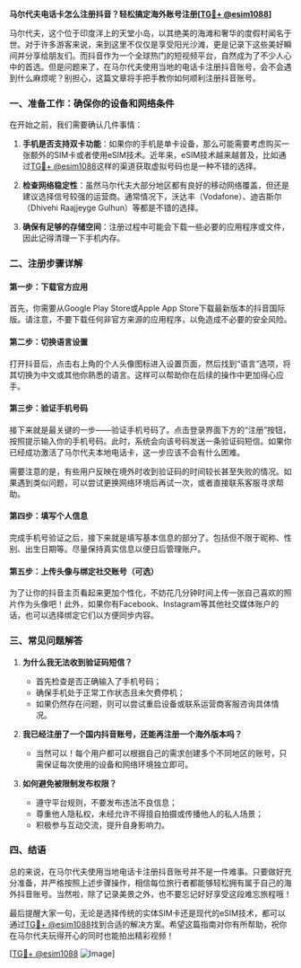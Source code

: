 **马尔代夫电话卡怎么注册抖音？轻松搞定海外账号注册[[TG💪+ @esim1088](https://t.me/s/esim1088)]**

马尔代夫，这个位于印度洋上的天堂小岛，以其绝美的海滩和奢华的度假村闻名于世。对于许多游客来说，来到这里不仅仅是享受阳光沙滩，更是记录下这些美好瞬间并分享给朋友们。而抖音作为一个全球热门的短视频平台，自然成为了不少人心中的首选。但是问题来了，在马尔代夫使用当地的电话卡注册抖音账号，会不会遇到什么麻烦呢？别担心，这篇文章将手把手教你如何顺利注册抖音账号。

### 一、准备工作：确保你的设备和网络条件

在开始之前，我们需要确认几件事情：

1. **手机是否支持双卡功能**：如果你的手机是单卡设备，那么可能需要考虑购买一张额外的SIM卡或者使用eSIM技术。近年来，eSIM技术越来越普及，比如通过[TG💪+ @esim1088](https://t.me/s/esim1088)这样的渠道获取虚拟号码也是一种不错的选择。
   
2. **检查网络稳定性**：虽然马尔代夫大部分地区都有良好的移动网络覆盖，但还是建议选择信号较强的运营商。通常情况下，沃达丰（Vodafone）、迪吉斯尔（Dhivehi Raajjeyge Gulhun）等都是不错的选择。

3. **确保有足够的存储空间**：注册过程中可能会下载一些必要的应用程序或文件，因此记得清理一下手机内存。

### 二、注册步骤详解

#### 第一步：下载官方应用

首先，你需要从Google Play Store或Apple App Store下载最新版本的抖音国际版。请注意，不要下载任何非官方来源的应用程序，以免造成不必要的安全风险。

#### 第二步：切换语言设置

打开抖音后，点击右上角的个人头像图标进入设置页面，然后找到“语言”选项，将其切换为中文或其他你熟悉的语言。这样可以帮助你在后续的操作中更加得心应手。

#### 第三步：验证手机号码

接下来就是最关键的一步——验证手机号码了。点击登录界面下方的“注册”按钮，按照提示输入你的手机号码。此时，系统会向该号码发送一条验证码短信。如果你已经成功激活了马尔代夫本地电话卡，这一步应该不会有什么困难。

需要注意的是，有些用户反映在境外时收到验证码的时间较长甚至失败的情况。如果遇到类似问题，可以尝试更换网络环境后再试一次，或者直接联系客服寻求帮助。

#### 第四步：填写个人信息

完成手机号验证之后，接下来就是填写基本信息的部分了。包括但不限于昵称、性别、出生日期等。尽量保持真实信息以便日后管理账户。

#### 第五步：上传头像与绑定社交账号（可选）

为了让你的抖音主页看起来更加个性化，不妨花几分钟时间上传一张自己喜欢的照片作为头像吧！此外，如果你有Facebook、Instagram等其他社交媒体账户的话，也可以选择绑定它们以方便同步内容。

### 三、常见问题解答

1. **为什么我无法收到验证码短信？**
   - 首先检查是否正确输入了手机号码；
   - 确保手机处于正常工作状态且未欠费停机；
   - 如果仍然存在问题，则可以尝试重启设备或联系运营商客服咨询具体情况。

2. **我已经注册了一个国内抖音账号，还能再注册一个海外版本吗？**
   - 当然可以！每个用户都可以根据自己的需求创建多个不同地区的账号，只需保证每次使用的设备和网络环境独立即可。

3. **如何避免被限制发布权限？**
   - 遵守平台规则，不要发布违法不良信息；
   - 尊重他人隐私权，未经允许不得擅自拍摄或传播他人的私人场景；
   - 积极参与互动交流，提升自身影响力。

### 四、结语

总的来说，在马尔代夫使用当地电话卡注册抖音账号并不是一件难事。只要做好充分准备，并严格按照上述步骤操作，相信每位旅行者都能够轻松拥有属于自己的海外抖音账号。当然啦，除了记录美景之外，也不要忘记好好享受这段难忘旅程哦！

最后提醒大家一句，无论是选择传统的实体SIM卡还是现代的eSIM技术，都可以通过[TG💪+ @esim1088](https://t.me/s/esim1088)找到合适的解决方案。希望这篇指南对你有所帮助，祝你在马尔代夫玩得开心的同时也能拍出精彩视频！

[[TG💪+ @esim1088](https://t.me/s/esim1088) ![Image](https://i.postimg.cc/4NQfJmqS/Snipaste-2025-05-13-00-14-12.png)]